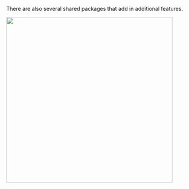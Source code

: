 There are also several shared packages that add in additional features.
 
<img src="resources/images/ext6/coretoolkit.jpg" height="440"/>